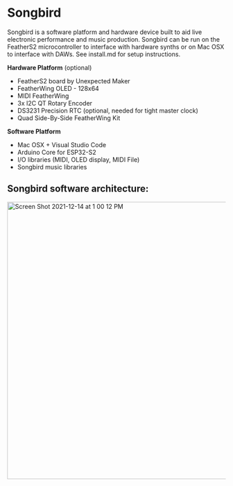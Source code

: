 # Songbird

Songbird is a software platform and hardware device built to aid live electronic performance and music production. Songbird can be run on the FeatherS2 microcontroller to interface with hardware synths or on Mac OSX to interface with DAWs. See install.md for setup instructions.

**Hardware Platform** (optional)
- FeatherS2 board by Unexpected Maker
- FeatherWing OLED - 128x64
- MIDI FeatherWing
- 3x I2C QT Rotary Encoder
- DS3231 Precision RTC (optional, needed for tight master clock)
- Quad Side-By-Side FeatherWing Kit 

**Software Platform**
- Mac OSX + Visual Studio Code
- Arduino Core for ESP32-S2
- I/O libraries (MIDI, OLED display, MIDI File)
- Songbird music libraries


## Songbird software architecture:

<img width="639" alt="Screen Shot 2021-12-14 at 1 00 12 PM" src="https://user-images.githubusercontent.com/178066/146078630-acdd4bdc-e403-4459-a2ae-d4911b00500a.png">

